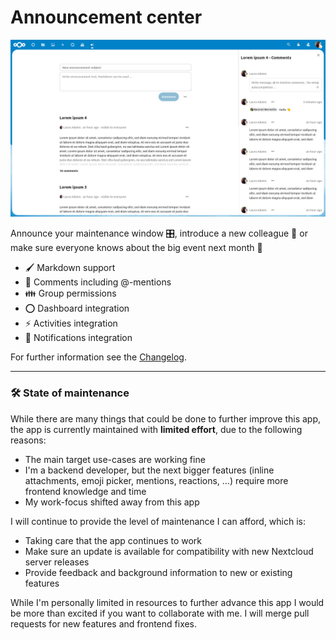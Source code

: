 # Announcement center

![](docs/AnnouncementCenterFrontpage.png)

Announce your maintenance window 🎛️, introduce a new colleague 👤 or make sure everyone knows about the big event next month 📅

* 🖌️ Markdown support
* 📑 Comments including @-mentions
* 👪 Group permissions
* ⭕ Dashboard integration
* ⚡ Activities integration
* 🔔 Notifications integration

For further information see the [Changelog](https://github.com/nextcloud/announcementcenter/wiki/Changelog).

---

### 🛠️ State of maintenance

While there are many things that could be done to further improve this app, the app is currently maintained with **limited effort**, due to the following reasons:

* The main target use-cases are working fine
* I'm a backend developer, but the next bigger features (inline attachments, emoji picker, mentions, reactions, …) require more frontend knowledge and time
* My work-focus shifted away from this app

I will continue to provide the level of maintenance I can afford, which is:

* Taking care that the app continues to work
* Make sure an update is available for compatibility with new Nextcloud server releases
* Provide feedback and background information to new or existing features

While I'm personally limited in resources to further advance this app I would be more than excited if you want to collaborate with me. I will merge pull requests for new features and frontend fixes.
